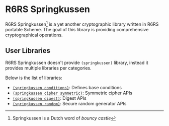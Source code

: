 R6RS Springkussen
=================

R6RS Springkussen[^1] is a yet another cryptographic library written in
R6RS portable Scheme. The goal of this library is providing comprehensive
cryptographical operations.

[^1]: Springkussen is a Dutch word of _bouncy castle_

User Libraries
--------------

R6RS Springkussen doesn't provide `(springkussen)` library, instead it
provides multiple libraries per categories.

Below is the list of libraries:

- [`(springkussen conditions)`](./conditions.md): Defines base conditions
- [`(springkussen cipher symmetric)`](./symmetric.md): Symmetric cipher APIs
- [`(springkussen digest)`](./digest.md): Digest APIs
- [`(springkussen random)`](./random.md): Secure random generator APIs



